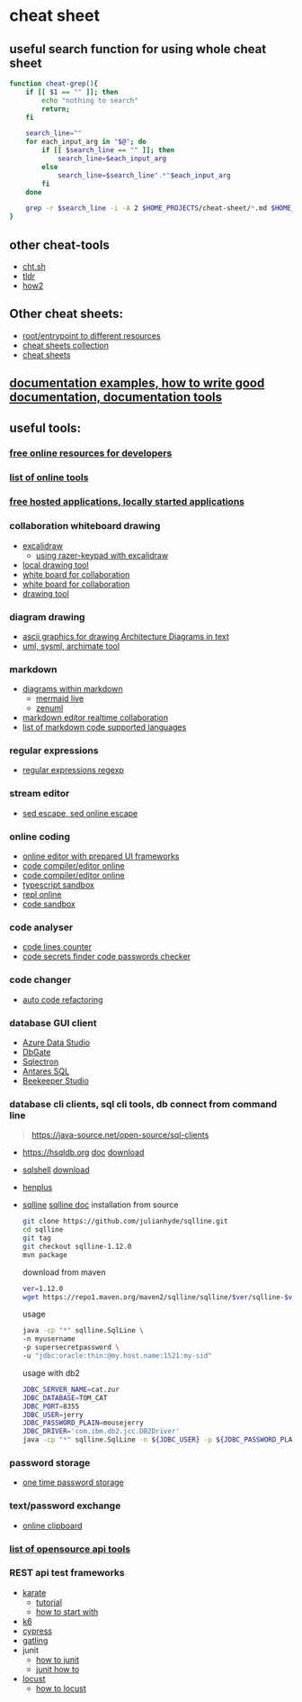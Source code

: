 # cheat sheet

## useful search function for using whole cheat sheet
```sh
function cheat-grep(){
    if [[ $1 == "" ]]; then
        echo "nothing to search"
        return;
    fi

    search_line=""
    for each_input_arg in "$@"; do
        if [[ $search_line == "" ]]; then
            search_line=$each_input_arg
        else
            search_line=$search_line".*"$each_input_arg
        fi
    done

    grep -r $search_line -i -A 2 $HOME_PROJECTS/cheat-sheet/*.md $HOME_PROJECTS/bash-example/*
}
```

## other cheat-tools
* [cht.sh](https://github.com/chubin/cheat.sh)
* [tldr](https://tldr.sh/)
* [how2](https://how2terminal.com/download)

## Other cheat sheets:
* [root/entrypoint to different resources](https://github.com/sindresorhus/awesome)
* [cheat sheets collection](https://lzone.de/cheat-sheet/)
* [cheat sheets](https://www.cheatography.com)

## [documentation examples, how to write good documentation, documentation tools](https://github.com/matheusfelipeog/beautiful-docs)

## useful tools:
### [free online resources for developers](https://github.com/ripienaar/free-for-dev?tab=readme-ov-file#web-hosting)
### [list of online tools](https://github.com/goabstract/Awesome-Design-Tools)
### [free hosted applications, locally started applications](https://github.com/awesome-selfhosted/awesome-selfhosted)
### collaboration whiteboard drawing
* [excalidraw](https://excalidraw.com/)
    * [using razer-keypad with excalidraw](https://github.com/cherkavi/solutions/blob/master/razer-keypad/README.md)
* [local drawing tool](https://github.com/tldraw/tldraw)
* [white board for collaboration](https://sketchtogether.com/)
* [white board for collaboration](https://miro.com/)
* [drawing tool](https://excalidraw.com/)

### diagram drawing 
* [ascii graphics for drawing Architecture Diagrams in text](http://asciiflow.com/)  
* [uml, sysml, archimate tool](https://online.visual-paradigm.com/)

### markdown
* [diagrams within markdown](https://mermaid.js.org/syntax/flowchart.html)
  * [mermaid live](https://mermaid.live/)
  * [zenuml](https://docs.zenuml.com/)
* [markdown editor realtime collaboration](https://hackmd.io/)
* [list of markdown code supported languages](https://github.com/github/linguist/blob/master/lib/linguist/languages.yml)  

### regular expressions
* [regular expressions regexp](https://regex101.com)

### stream editor
* [sed escape, sed online escape](https://dwaves.de/tools/escape/)

### online coding
* [online editor with prepared UI frameworks](https://stackblitz.com/)
* [code compiler/editor online](https://www.jdoodle.com/)
* [code compiler/editor online](https://onecompiler.com/)
* [typescript sandbox](https://www.typescriptlang.org/)
* [repl online](https://replit.com/)
* [code sandbox](https://codesandbox.io/)

### code analyser
* [code lines counter](https://github.com/XAMPPRocky/tokei)
* [code secrets finder code passwords checker](https://github.com/sirwart/ripsecrets)

### code changer
* [auto code refactoring](https://docs.openrewrite.org/running-recipes/getting-started)

### database GUI client 
* [Azure Data Studio](https://azure.microsoft.com/products/data-studio)
* [DbGate](https://dbgate.org/)
* [Sqlectron](https://sqlectron.github.io/)
* [Antares SQL](https://antares-sql.app/)
* [Beekeeper Studio](https://www.beekeeperstudio.io/)

### database cli clients, sql cli tools, db connect from command line 
> https://java-source.net/open-source/sql-clients
* https://hsqldb.org
  [doc](https://hsqldb.org/doc/2.0/util-guide/sqltool-chapt.html#sqltool_sqlswitch-sect)
  [download](https://hsqldb.org/)

* [sqlshell](https://sqlshell.sourceforge.net/)
  [download](https://sourceforge.net/projects/sqlshell/)

* [henplus](https://github.com/neurolabs/henplus)
  
* [sqlline](https://github.com/julianhyde/sqlline)
  [sqlline doc](https://julianhyde.github.io/sqlline/manual.html)
  installation from source
  ```sh
  git clone https://github.com/julianhyde/sqlline.git
  cd sqlline
  git tag
  git checkout sqlline-1.12.0
  mvn package  
  ```
  download from maven 
  ```sh
  ver=1.12.0
  wget https://repo1.maven.org/maven2/sqlline/sqlline/$ver/sqlline-$ver-jar-with-dependencies.jar
  ```
  usage 
  ```sh
  java -cp "*" sqlline.SqlLine \
  -n myusername 
  -p supersecretpassword \
  -u "jdbc:oracle:thin:@my.host.name:1521:my-sid"
  ```
  usage with db2
  ```sh
  JDBC_SERVER_NAME=cat.zur
  JDBC_DATABASE=TOM_CAT
  JDBC_PORT=8355
  JDBC_USER=jerry
  JDBC_PASSWORD_PLAIN=mousejerry
  JDBC_DRIVER='com.ibm.db2.jcc.DB2Driver'
  java -cp "*" sqlline.SqlLine -n ${JDBC_USER} -p ${JDBC_PASSWORD_PLAIN} -u "jdbc:db2://${JDBC_SERVER_NAME}:${JDBC_PORT}/${JDBC_DATABASE}" -d $JDBC_DRIVER
  ```

### password storage
* [one time password storage](https://onetimesecret.com/)

### text/password exchange
* [online clipboard](https://copypaste.me/)


### [list of opensource api tools](https://openapi.tools/)

### REST api test frameworks
* [karate](https://github.com/karatelabs/karate)
    * [tutorial](https://www.softwaretestinghelp.com/api-testing-with-karate-framework/)
    * [how to start with](https://software-that-matters.com/2020/11/25/the-definitive-karate-api-testing-framework-getting-started-guide/)
* [k6](https://k6.io/docs/test-types/load-testing/)
* [cypress](https://step.exense.ch/resources/load-testing-with-cypress)
* [gatling](https://gatling.io/)
* junit
    * [how to junit](https://dzone.com/articles/how-we-do-performance-testing-easily-efficiently-a)
    * [junit how to](https://medium.com/@igorvlahek1/load-testing-with-junit-393a83261745)
* [locust](https://docs.locust.io/en/stable/writing-a-locustfile.html)
    * [how to locust](https://www.blazemeter.com/blog/locust-load-testing)

